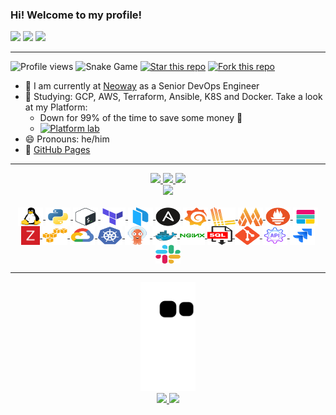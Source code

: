 ### Hi! Welcome to my profile!

<div align="justify">
    <a href = "mailto:kaio6fellipe@gmail.com"><img src="https://img.shields.io/badge/-Gmail-%23333?style=flat&logo=gmail&logoColor=white" target="_blank"></a>
    <a href="https://www.linkedin.com/in/kaio-fellipe" target="_blank"><img src="https://img.shields.io/badge/-LinkedIn-%230077B5?style=flat&logo=linkedin&logoColor=white" target="_blank"></a>
    <a href="https://github.com/kaio6fellipe"><img src="https://img.shields.io/github/followers/kaio6fellipe?label=Follow%20me&style=social" target="_blank"></a>
</div>

* * *

![Profile views](https://gpvc.arturio.dev/kaio6fellipe) 
![Snake Game](https://github.com/kaio6fellipe/kaio6fellipe/actions/workflows/cobrinha.yml/badge.svg)
[![Star this repo](https://img.shields.io/github/stars/kaio6fellipe/kaio6fellipe?label=Star%20this%20repo&style=social)](https://github.com/kaio6fellilpe/kaio6fellipe)
[![Fork this repo](https://img.shields.io/github/forks/kaio6fellipe/kaio6fellipe?label=Fork%20this%20repo&style=social)](https://github.com/kaio6fellipe/kaio6fellipe/fork)

- 🔭 I am currently at [Neoway](https://github.com/NeowayLabs) as a Senior DevOps Engineer
- 🌱 Studying: GCP, AWS, Terraform, Ansible, K8S and Docker. Take a look at my Platform: 
  - Down for 99% of the time to save some money :money_with_wings:
  - [![Platform lab](https://img.shields.io/uptimerobot/status/m793102244-22a4dd9f6f19569f82afa63a?label=Platform%20Lab&logo=terraform&style=plastic)](https://github.com/kaio6fellipe/terraform-devops)
- 😄 Pronouns: he/him
- 🤫 [GitHub Pages](https://kaio6fellipe.github.io/)

* * *

<div align="center">
  <a href="https://github.com/kaio6fellipe">
  <img height="127em" src="https://github-profile-trophy.vercel.app/?username=kaio6fellipe&theme=onedark&column=-1&rank=-C"/>
  <img height="162em" src="https://github-readme-stats.vercel.app/api?username=kaio6fellipe&show_icons=true&theme=dark&include_all_commits=true&count_private=true"/>
  <img height="162em" src="https://github-readme-stats.vercel.app/api/top-langs/?username=kaio6fellipe&layout=compact&langs_count=7&theme=dark"/>  
</div>

<div align="center">
  <a href="https://github.com/kaio6fellipe">
  <img height="300em" src="https://github-readme-streak-stats.herokuapp.com/?user=kaio6fellipe&theme=dark"/>
</div>
  
<div style="display: inline_block" align="center"><br>
  <a href="https://en.wikipedia.org/wiki/Linux">
    <img align="center" alt="Kaio-Linux" height="30" width="40" src="https://raw.githubusercontent.com/devicons/devicon/master/icons/linux/linux-original.svg">
  <a href="https://www.python.org/">
    <img align="center" alt="Kaio-Python" height="30" width="40" src="https://raw.githubusercontent.com/devicons/devicon/master/icons/python/python-original.svg">
  <a href="https://www.gnu.org/software/bash">
    <img align="center" alt="Kaio-Bash" height="30" width="40" src="https://raw.githubusercontent.com/devicons/devicon/master/icons/bash/bash-original.svg">
  <a href="https://www.terraform.io/">
    <img align="center" alt="Kaio-Terraform" height="30" width="40" src="https://raw.githubusercontent.com/devicons/devicon/master/icons/terraform/terraform-original.svg">
  <a href="https://www.packer.io/">
    <img align="center" alt="Kaio-Packer" height="30" width="40" src="https://raw.githubusercontent.com/devicons/devicon/master/icons/packer/packer-original.svg">
  <a href="https://www.ansible.com/">
    <img align="center" alt="Kaio-Ansible" height="30" width="40" src="https://raw.githubusercontent.com/devicons/devicon/master/icons/ansible/ansible-original.svg">
  <a href="https://grafana.com/grafana/">
    <img align="center" alt="Kaio-Grafana" height="30" width="40" src="https://github.com/devicons/devicon/blob/master/icons/grafana/grafana-original.svg">
  <a href="https://grafana.com/oss/loki/">
    <img align="center" alt="Kaio-Loki" height="30" width="40" src="https://raw.githubusercontent.com/kaio6fellipe/kaio6fellipe/main/logo-loki.svg">
  <a href="https://grafana.com/oss/mimir/">
    <img align="center" alt="Kaio-Mimir" height="30" width="40" src="https://raw.githubusercontent.com/kaio6fellipe/kaio6fellipe/main/logo-mimir.svg">
  <a href="https://prometheus.io/">
    <img align="center" alt="Kaio-Prometheus" height="30" width="40" src="https://raw.githubusercontent.com/devicons/devicon/master/icons/prometheus/prometheus-original.svg">
  <a href="https://www.elastic.co/pt/elastic-stack/">
    <img align="center" alt="Kaio-ELK" height="30" width="40" src="https://raw.githubusercontent.com/kaio6fellipe/kaio6fellipe/main/elastic-stack.svg">
  <a href="https://www.zabbix.com/">
    <img align="center" alt="Kaio-Zabbix" height="30" width="30" src="https://raw.githubusercontent.com/kaio6fellipe/kaio6fellipe/main/zabbix_logo_icon_167937.svg">
  <a href="https://aws.amazon.com/pt/">
    <img align="center" alt="Kaio-AWS" height="30" width="40" src="https://github.com/devicons/devicon/blob/master/icons/amazonwebservices/amazonwebservices-original.svg">
  <a href="https://cloud.google.com/">
    <img align="center" alt="Kaio-GCP" height="30" width="40" src="https://raw.githubusercontent.com/devicons/devicon/master/icons/googlecloud/googlecloud-original.svg">
  <a href="https://kubernetes.io/">  
    <img align="center" alt="Kaio-K8S" height="30" width="40" src="https://raw.githubusercontent.com/devicons/devicon/master/icons/kubernetes/kubernetes-plain.svg">
  <a href="https://argo-cd.readthedocs.io/en/stable/">
    <img align="center" alt="Kaio-ArgoCD" height="30" width="40" src="https://raw.githubusercontent.com/devicons/devicon/master/icons/argocd/argocd-original.svg">
  <a href="https://www.docker.com/">
    <img align="center" alt="Kaio-Docker" height="30" width="40" src="https://raw.githubusercontent.com/devicons/devicon/master/icons/docker/docker-original.svg">
  <a href="https://www.nginx.com/">
    <img align="center" alt="Kaio-NGINX" height="30" width="40" src="https://raw.githubusercontent.com/devicons/devicon/master/icons/nginx/nginx-original.svg">
  <a href="https://pt.wikipedia.org/wiki/SQL">
    <img align="center" alt="Kaio-SQL" height="30" width="40" src="https://raw.githubusercontent.com/kaio6fellipe/kaio6fellipe/main/sql.svg">
  <a href="https://git-scm.com/">
    <img align="center" alt="Kaio-Git" height="30" width="40" src="https://raw.githubusercontent.com/devicons/devicon/master/icons/git/git-plain.svg">
  <a href="https://en.wikipedia.org/wiki/API">
    <img align="center" alt="Kaio-API" height="30" width="40" src="https://raw.githubusercontent.com/kaio6fellipe/kaio6fellipe/main/pngwing.com.svg">
  <a href="https://www.atlassian.com/software/jira">
    <img align="center" alt="Kaio-Jira" height="30" width="40" src="https://raw.githubusercontent.com/devicons/devicon/master/icons/jira/jira-original.svg">
  <a href="https://slack.com/intl/pt-br/">
    <img align="center" alt="Kaio-Slack" height="30" width="40" src="https://raw.githubusercontent.com/devicons/devicon/master/icons/slack/slack-original.svg">
  </a>

</div>

* * * 

<div align="center">
  <a href="https://github.com/kaio6fellipe">
  <img height="175em" src="https://raw.githubusercontent.com/kaio6fellipe/kaio6fellipe/output/github-contribution-grid-snake.svg"/>
</div>
    
<div align="center">
  <a href="https://github.com/kaio6fellipe">
  <img height="150em" src="https://github-profile-summary-cards.vercel.app/api/cards/profile-details?username=kaio6fellipe&theme=github_dark"/>
  <img height="150em" src="http://github-profile-summary-cards.vercel.app/api/cards/productive-time?username=kaio6fellipe&theme=github_dark&utcOffset=8"/> 
</div>
